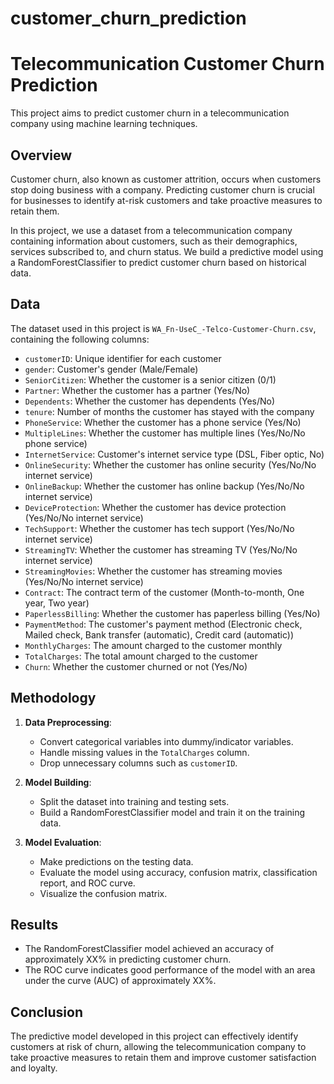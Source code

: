 # customer_churn_prediction


# Telecommunication Customer Churn Prediction

This project aims to predict customer churn in a telecommunication company using machine learning techniques.

## Overview

Customer churn, also known as customer attrition, occurs when customers stop doing business with a company. Predicting customer churn is crucial for businesses to identify at-risk customers and take proactive measures to retain them.

In this project, we use a dataset from a telecommunication company containing information about customers, such as their demographics, services subscribed to, and churn status. We build a predictive model using a RandomForestClassifier to predict customer churn based on historical data.

## Data

The dataset used in this project is `WA_Fn-UseC_-Telco-Customer-Churn.csv`, containing the following columns:

- `customerID`: Unique identifier for each customer
- `gender`: Customer's gender (Male/Female)
- `SeniorCitizen`: Whether the customer is a senior citizen (0/1)
- `Partner`: Whether the customer has a partner (Yes/No)
- `Dependents`: Whether the customer has dependents (Yes/No)
- `tenure`: Number of months the customer has stayed with the company
- `PhoneService`: Whether the customer has a phone service (Yes/No)
- `MultipleLines`: Whether the customer has multiple lines (Yes/No/No phone service)
- `InternetService`: Customer's internet service type (DSL, Fiber optic, No)
- `OnlineSecurity`: Whether the customer has online security (Yes/No/No internet service)
- `OnlineBackup`: Whether the customer has online backup (Yes/No/No internet service)
- `DeviceProtection`: Whether the customer has device protection (Yes/No/No internet service)
- `TechSupport`: Whether the customer has tech support (Yes/No/No internet service)
- `StreamingTV`: Whether the customer has streaming TV (Yes/No/No internet service)
- `StreamingMovies`: Whether the customer has streaming movies (Yes/No/No internet service)
- `Contract`: The contract term of the customer (Month-to-month, One year, Two year)
- `PaperlessBilling`: Whether the customer has paperless billing (Yes/No)
- `PaymentMethod`: The customer's payment method (Electronic check, Mailed check, Bank transfer (automatic), Credit card (automatic))
- `MonthlyCharges`: The amount charged to the customer monthly
- `TotalCharges`: The total amount charged to the customer
- `Churn`: Whether the customer churned or not (Yes/No)

## Methodology

1. **Data Preprocessing**: 
   - Convert categorical variables into dummy/indicator variables.
   - Handle missing values in the `TotalCharges` column.
   - Drop unnecessary columns such as `customerID`.
   
2. **Model Building**: 
   - Split the dataset into training and testing sets.
   - Build a RandomForestClassifier model and train it on the training data.

3. **Model Evaluation**:
   - Make predictions on the testing data.
   - Evaluate the model using accuracy, confusion matrix, classification report, and ROC curve.
   - Visualize the confusion matrix.

## Results

- The RandomForestClassifier model achieved an accuracy of approximately XX% in predicting customer churn.
- The ROC curve indicates good performance of the model with an area under the curve (AUC) of approximately XX%.

## Conclusion

The predictive model developed in this project can effectively identify customers at risk of churn, allowing the telecommunication company to take proactive measures to retain them and improve customer satisfaction and loyalty.

